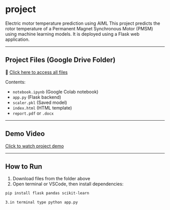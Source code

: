 # project
Electric motor temperature prediction using AIML
This project predicts the rotor temperature of a Permanent Magnet Synchronous Motor (PMSM) using machine learning models. It is deployed using a Flask web application.

---

##  Project Files (Google Drive Folder)

🔗 [Click here to access all files](https://drive.google.com/drive/folders/1zb4DXvr3PCy8s9Wluaurwh_LVUBvTAGM?usp=drive_link)

Contents:
- `notebook.ipynb` (Google Colab notebook)
- `app.py` (Flask backend)
- `scaler.pkl` (Saved model)
- `index.html` (HTML template)
- `report.pdf` or `.docx`

---

##  Demo Video

 [Click to watch project demo](https://drive.google.com/file/d/1PPNUwrAXRh5TnY1z_ds5dLIQTjSlxNTM/view?usp=drive_link)

---

##  How to Run

1. Download files from the folder above
2. Open terminal or VSCode, then install dependencies:

```bash
pip install flask pandas scikit-learn

3.in terminal type python app.py


